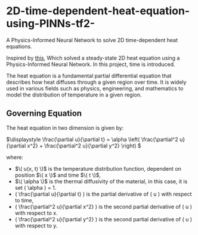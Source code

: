 # 2D-time-dependent-heat-equation-using-PINNs-tf2-
A Physics-Informed Neural Network to solve 2D time-dependent heat equations.


Inspired by [this](https://github.com/314arhaam/heat-pinn), Which solved a steady-state 2D heat equation using a Physics-Informed Neural Network. In this project, time is introduced. 

The heat equation is a fundamental partial differential equation that describes how heat diffuses through a given region over time. It is widely used in various fields such as physics, engineering, and mathematics to model the distribution of temperature in a given region.

## Governing Equation

The heat equation in two dimension is given by:

$\displaystyle \frac{\partial u}{\partial t} = \alpha \left( \frac{\partial^2 u}{\partial x^2} + \frac{\partial^2 u}{\partial y^2} \right) $

where:
- $\( u(x, t) \)$ is the temperature distribution function, dependent on position $\( x \)$ and time $\( t \)$,
- $\( \alpha \)$ is the thermal diffusivity of the material, in this case, it is set \( \alpha \) = 1.
- \( \frac{\partial u}{\partial t} \) is the partial derivative of \( u \) with respect to time,
- \( \frac{\partial^2 u}{\partial x^2} \) is the second partial derivative of \( u \) with respect to x.
- \( \frac{\partial^2 u}{\partial y^2} \) is the second partial derivative of \( u \) with respect to y.

